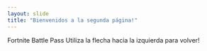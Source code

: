 ```yaml
---
layout: slide
title: "Bienvenidos a la segunda página!"
---
```

Fortnite Battle Pass
Utiliza la flecha hacia la izquierda para volver!
